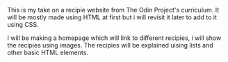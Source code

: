 This is my take on a recipie website from The Odin Project's curriculum. It will be mostly made using HTML at first but i will revisit it later to add to it using CSS. 

I will be making a homepage which will link to different recipies, i will show the recipies using images. The recipies will be explained uising lists and other basic HTML elements. 
